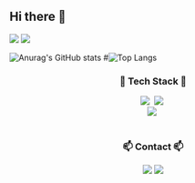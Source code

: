## Hi there 👋
<img src="https://capsule-render.vercel.app/api?type=soft&color=auto&height=300&section=header&text=capsule%20render&fontSize=90" />
<img src="https://capsule-render.vercel.app/api?type=cylinder&color=auto&height=300&section=header&text=Welcome to Skanu's workshop%20render&fontSize=90" />


![Anurag's GitHub stats](https://github-readme-stats.vercel.app/api?username=02Skanu&show_icons=true&theme=radical)
#![Top Langs](https://github-readme-stats.vercel.app/api/top-langs/?username=02Skanu)


<h3 align="center">🌱 Tech Stack 🌱</h3>
<div align="center">
  <img src="https://img.shields.io/badge/Kotlin-7F52FF.svg?style=for-the-badge&logo=Kotlin&logoColor=FFFFFF" />&nbsp
  <img src="https://img.shields.io/badge/Python-3776AB.svg?style=for-the-badge&logo=Python&logoColor=FFFFFF" />&nbsp
</div>
<div align="center">
  <img src="https://img.shields.io/badge/MySQL-4479A1.svg?style=for-the-badge&logo=MySQL&logoColor=FFFFFF" />&nbsp
</div>
<br>

<h3 align="center">📫 Contact 📫</h3>
<div align="center">
  <a href="https://www.instagram.com/s__kanu/" target="_blank"><img src="https://img.shields.io/badge/Instagram-E4405F?style=for-the-badge&logo=Instagram&logoColor=FFFFFF"/></a>
  <a href="mailto:babyrhksdn1@naver.com" target="_blank"><img src="https://img.shields.io/badge/babyrhksdn1@naver.com-03C75AF?style=for-the-badge&logo=Naver&logoColor=FFFFFF"/></a>
</div>





<!--
**02Skanu/02Skanu** is a ✨ _special_ ✨ repository because its `README.md` (this file) appears on your GitHub profile.

Here are some ideas to get you started:

- 🔭 I’m currently working on ...
- 🌱 I’m currently learning ...
- 👯 I’m looking to collaborate on ...
- 🤔 I’m looking for help with ...
- 💬 Ask me about ...
- 📫 How to reach me: ...
- 😄 Pronouns: ...
- ⚡ Fun fact: ...
-->
